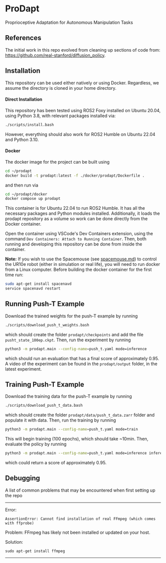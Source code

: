 # ProDapt
Proprioceptive Adaptation for Autonomous Manipulation Tasks


## References
The initial work in this repo evolved from cleaning up sections of code from: https://github.com/real-stanford/diffusion_policy.


## Installation
This repository can be used either natively or using Docker. Regardless, we assume the directory is cloned in your home directory.

#### Direct Installation
This repository has been tested using ROS2 Foxy installed on Ubuntu 20.04, using Python 3.8, with relevant packages installed via:
```bash
./scripts/install.bash
```
However, everything should also work for ROS2 Humble on Ubuntu 22.04 and Python 3.10.

#### Docker
The docker image for the project can be built using
```bash
cd ~/prodapt
docker build -t prodapt:latest -f ./docker/prodapt/Dockerfile .
```
and then run via
```bash
cd ~/prodapt/docker
docker compose up prodapt
```
This container is for Ubuntu 22.04 to run ROS2 Humble. It has all the necessary packages and Python modules installed. Additionally, it loads the prodapt repository as a volume so work can be done directly from the Docker container.

Open the container using VSCode's Dev Containers extension, using the command `Dev Containers: Attach to Running Container`. Then, both running and developing this repository can be done from inside the container.

**Note:** If you wish to use the Spacemouse (see [spacemouse.md](./docs/spacemouse.md)) to control the UR10e robot (either in simulation or real life), you will need to run docker from a Linux computer. Before building the docker container for the first time run:
```bash
sudo apt-get install spacenavd
service spacenavd restart
```


## Running Push-T Example
Download the trained weights for the push-T example by running
```bash
./scripts/download_push_t_weights.bash
```
which should create the folder `prodapt/checkpoints` and add the file `pusht_state_100ep.ckpt`. Then, run the experiment by running
```bash
python3 -m prodapt.main --config-name=push_t.yaml mode=inference
```
which should run an evaluation that has a final score of approximately 0.95. A video of the experiment can be found in the `prodapt/output` folder, in the latest experiment.


## Training Push-T Example
Download the training data for the push-T example by running
```bash
./scripts/download_push_t_data.bash
```
which should create the folder `prodapt/data/push_t_data.zarr` folder and populate it with data. Then, run the training by running
```bash
python3 -m prodapt.main --config-name=push_t.yaml mode=train
```
This will begin training (100 epochs), which should take ~10min. Then, evaluate the policy by running
```bash
python3 -m prodapt.main --config-name=push_t.yaml mode=inference inference.checkpoint_path=./checkpoints/diffusion_policy.pt
```
which could return a score of approximately 0.95.


## Debugging
A list of common problems that may be encountered when first setting up the repo

---
Error:
```
AssertionError: Cannot find installation of real FFmpeg (which comes with ffprobe)
```
Problem:
FFmpeg has likely not been installed or updated on your host.

Solution:
```
sudo apt-get install ffmpeg
```
---
